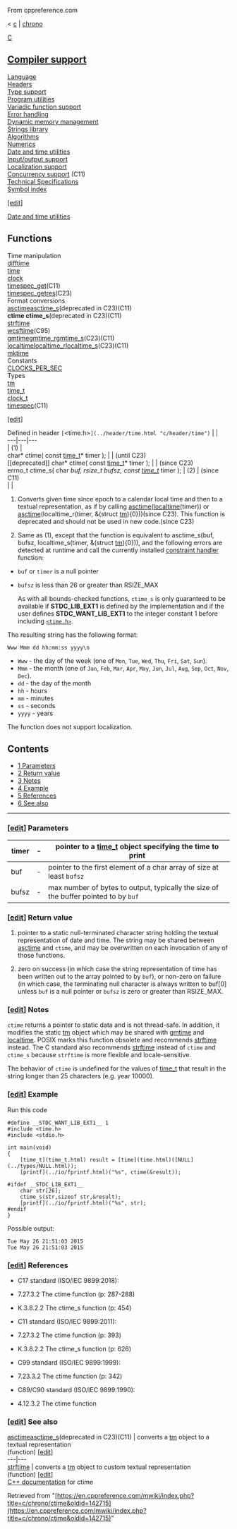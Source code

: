 From cppreference.com

< [c](../../c.html "c")‎ | [chrono](../chrono.html "c/chrono")

[ C](../../c.html "c")

[Compiler support](../compiler_support.html "c/compiler support")  
---  
[Language](../language.html "c/language")  
[Headers](../header.html "c/header")  
[Type support](../types.html "c/types")  
[Program utilities](../program.html "c/program")  
[Variadic function support](../variadic.html "c/variadic")  
[Error handling](../error.html "c/error")  
[Dynamic memory management](../memory.html "c/memory")  
[Strings library](../string.html "c/string")  
[Algorithms](../algorithm.html "c/algorithm")  
[Numerics](../numeric.html "c/numeric")  
[Date and time utilities](../chrono.html "c/chrono")  
[Input/output support](../io.html "c/io")  
[Localization support](../locale.html "c/locale")  
[Concurrency support](../thread.html "c/thread") (C11)  
[Technical Specifications](../experimental.html "c/experimental")  
[Symbol index](../index.html "c/symbol index")  
  
[[edit]](https://en.cppreference.com/mwiki/index.php?title=Template:c/navbar_content&action=edit)

[ Date and time utilities](../chrono.html "c/chrono")

Functions  
---  
Time manipulation  
[difftime](difftime.html "c/chrono/difftime")  
[time](time.html "c/chrono/time")  
[clock](clock.html "c/chrono/clock")  
[timespec_get](timespec_get.html "c/chrono/timespec get")(C11)  
[timespec_getres](timespec_getres.html "c/chrono/timespec getres")(C23)  
Format conversions  
[asctimeasctime_s](asctime.html "c/chrono/asctime")(deprecated in C23)(C11)  
**ctime ctime_s**(deprecated in C23)(C11)  
[strftime](strftime.html "c/chrono/strftime")  
[wcsftime](wcsftime.html "c/chrono/wcsftime")(C95)  
[gmtimegmtime_rgmtime_s](gmtime.html "c/chrono/gmtime")(C23)(C11)  
[localtimelocaltime_rlocaltime_s](localtime.html "c/chrono/localtime")(C23)(C11)  
[mktime](mktime.html "c/chrono/mktime")  
Constants  
[CLOCKS_PER_SEC](CLOCKS_PER_SEC.html "c/chrono/CLOCKS PER SEC")  
Types  
[tm](tm.html "c/chrono/tm")  
[time_t](time_t.html "c/chrono/time t")  
[clock_t](clock_t.html "c/chrono/clock t")  
[timespec](timespec.html "c/chrono/timespec")(C11)  
  
[[edit]](https://en.cppreference.com/mwiki/index.php?title=Template:c/chrono/navbar_content&action=edit)

Defined in header `[`<time.h>`](../header/time.html "c/header/time")` |  |   
---|---|---  
| (1) |   
char* ctime( const [time_t](time_t.html)* timer ); |  | (until C23)  
[[deprecated]] char* ctime( const [time_t](time_t.html)* timer ); |  |  (since C23)  
errno_t ctime_s( char *buf, rsize_t bufsz, const [time_t](time_t.html)* timer ); |  (2)  |  (since C11)  
| |   
  
1) Converts given time since epoch to a calendar local time and then to a textual representation, as if by calling [asctime](asctime.html)([localtime](localtime.html)(timer)) or [asctime](asctime.html)(localtime_r(timer, &(struct [tm](tm.html)){0}))(since C23). This function is deprecated and should not be used in new code.(since C23)

2) Same as (1), except that the function is equivalent to asctime_s(buf, bufsz, localtime_s(timer, &(struct [tm](tm.html)){0})), and the following errors are detected at runtime and call the currently installed [constraint handler](../error/set_constraint_handler_s.html "c/error/set constraint handler s") function: 

    

  * `buf` or `timer` is a null pointer 
  * `bufsz` is less than 26 or greater than RSIZE_MAX


    As with all bounds-checked functions, `ctime_s` is only guaranteed to be available if __STDC_LIB_EXT1__ is defined by the implementation and if the user defines __STDC_WANT_LIB_EXT1__ to the integer constant 1 before including [`<time.h>`](../header/time.html "c/header/time").

The resulting string has the following format: 
    
    
    Www Mmm dd hh:mm:ss yyyy\n

  * `Www` \- the day of the week (one of `Mon`, `Tue`, `Wed`, `Thu`, `Fri`, `Sat`, `Sun`). 
  * `Mmm` \- the month (one of `Jan`, `Feb`, `Mar`, `Apr`, `May`, `Jun`, `Jul`, `Aug`, `Sep`, `Oct`, `Nov`, `Dec`). 
  * `dd` \- the day of the month 
  * `hh` \- hours 
  * `mm` \- minutes 
  * `ss` \- seconds 
  * `yyyy` \- years 



The function does not support localization. 

## Contents

  * [1 Parameters](ctime.html#Parameters)
  * [2 Return value](ctime.html#Return_value)
  * [3 Notes](ctime.html#Notes)
  * [4 Example](ctime.html#Example)
  * [5 References](ctime.html#References)
  * [6 See also](ctime.html#See_also)

  
---  
  
### [[edit](https://en.cppreference.com/mwiki/index.php?title=c/chrono/ctime&action=edit&section=1 "Edit section: Parameters")] Parameters

timer  |  \-  |  pointer to a [time_t](time_t.html "c/chrono/time t") object specifying the time to print   
---|---|---  
buf  |  \-  |  pointer to the first element of a char array of size at least `bufsz`  
bufsz  |  \-  |  max number of bytes to output, typically the size of the buffer pointed to by `buf`  
  
### [[edit](https://en.cppreference.com/mwiki/index.php?title=c/chrono/ctime&action=edit&section=2 "Edit section: Return value")] Return value

1) pointer to a static null-terminated character string holding the textual representation of date and time. The string may be shared between [asctime](asctime.html "c/chrono/asctime") and `ctime`, and may be overwritten on each invocation of any of those functions.

2) zero on success (in which case the string representation of time has been written out to the array pointed to by `buf`), or non-zero on failure (in which case, the terminating null character is always written to buf[0] unless `buf` is a null pointer or `bufsz` is zero or greater than RSIZE_MAX.

### [[edit](https://en.cppreference.com/mwiki/index.php?title=c/chrono/ctime&action=edit&section=3 "Edit section: Notes")] Notes

`ctime` returns a pointer to static data and is not thread-safe. In addition, it modifies the static [tm](tm.html "c/chrono/tm") object which may be shared with [gmtime](gmtime.html "c/chrono/gmtime") and [localtime](localtime.html "c/chrono/localtime"). POSIX marks this function obsolete and recommends [strftime](strftime.html "c/chrono/strftime") instead. The C standard also recommends [strftime](strftime.html "c/chrono/strftime") instead of `ctime` and `ctime_s` because `strftime` is more flexible and locale-sensitive. 

The behavior of `ctime` is undefined for the values of [time_t](time_t.html "c/chrono/time t") that result in the string longer than 25 characters (e.g. year 10000). 

### [[edit](https://en.cppreference.com/mwiki/index.php?title=c/chrono/ctime&action=edit&section=4 "Edit section: Example")] Example

Run this code
    
    
    #define __STDC_WANT_LIB_EXT1__ 1
    #include <time.h>
    #include <stdio.h>
     
    int main(void)
    {
        [time_t](time_t.html) result = [time](time.html)([NULL](../types/NULL.html));
        [printf](../io/fprintf.html)("%s", ctime(&result));
     
    #ifdef __STDC_LIB_EXT1__
        char str[26];
        ctime_s(str,sizeof str,&result);
        [printf](../io/fprintf.html)("%s", str);
    #endif
    }

Possible output: 
    
    
    Tue May 26 21:51:03 2015
    Tue May 26 21:51:03 2015

### [[edit](https://en.cppreference.com/mwiki/index.php?title=c/chrono/ctime&action=edit&section=5 "Edit section: References")] References

  * C17 standard (ISO/IEC 9899:2018): 



    

  * 7.27.3.2 The ctime function (p: 287-288) 



    

  * K.3.8.2.2 The ctime_s function (p: 454) 



  * C11 standard (ISO/IEC 9899:2011): 



    

  * 7.27.3.2 The ctime function (p: 393) 



    

  * K.3.8.2.2 The ctime_s function (p: 626) 



  * C99 standard (ISO/IEC 9899:1999): 



    

  * 7.23.3.2 The ctime function (p: 342) 



  * C89/C90 standard (ISO/IEC 9899:1990): 



    

  * 4.12.3.2 The ctime function 



### [[edit](https://en.cppreference.com/mwiki/index.php?title=c/chrono/ctime&action=edit&section=6 "Edit section: See also")] See also

[ asctimeasctime_s](asctime.html "c/chrono/asctime")(deprecated in C23)(C11) |  converts a [tm](tm.html "c/chrono/tm") object to a textual representation   
(function) [[edit]](https://en.cppreference.com/mwiki/index.php?title=Template:c/chrono/dsc_asctime&action=edit)  
---|---  
[ strftime](strftime.html "c/chrono/strftime") |  converts a [tm](tm.html "c/chrono/tm") object to custom textual representation   
(function) [[edit]](https://en.cppreference.com/mwiki/index.php?title=Template:c/chrono/dsc_strftime&action=edit)  
[C++ documentation](../../cpp/chrono/c/ctime.html "cpp/chrono/c/ctime") for ctime  
  
Retrieved from "[https://en.cppreference.com/mwiki/index.php?title=c/chrono/ctime&oldid=142715](https://en.cppreference.com/mwiki/index.php?title=c/chrono/ctime&oldid=142715)" 
